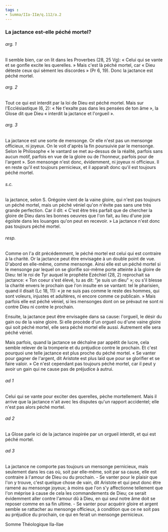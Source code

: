 ```yaml
---
tags : 
- Summa/IIa-IIæ/q.112/a.2
---
```


### La jactance est-elle péché mortel?

###### arg. 1
Il semble bien, car on lit dans les Proverbes (28, 25 Vg): « Celui qui se vante et se gonfle excite les querelles. » Mais c'est là péché mortel, car « Dieu déteste ceux qui sèment les discordes » (Pr 6, 19). Donc la jactance est péché mortel. 

###### arg. 2
Tout ce qui est interdit par la loi de Dieu est péché mortel. Mais sur l'Ecclésiastique (6, 2): « Ne t'exalte pas dans les pensées de ton âme », la Glose dit que Dieu « interdit la jactance et l'orgueil ». 

###### arg. 3
La jactance est une sorte de mensonge. Or elle n'est pas un mensonge officieux, ni joyeux. On le voit d'après la fin poursuivie par le mensonge. Selon le Philosophe « le vantard se met au-dessus de la réalité, parfois sans aucun motif, parfois en vue de la gloire ou de l'honneur, parfois pour de l'argent ». Son mensonge n'est donc, évidemment, ni joyeux ni officieux. Il en reste qu'il est toujours pernicieux, et il apparaît donc qu'il est toujours péché mortel. 

###### s.c.
la jactance, selon S. Grégoire vient de la vaine gloire, qui n'est pas toujours un péché mortel, mais un péché véniel qu'on n'évite pas sans une très grande perfection. Car il dit: « C'est être très parfait que de chercher la gloire de Dieu dans les bonnes oeuvres que l'on fait, au lieu d'une joie égoïste dans les louanges qu'on peut en recevoir. » La jactance n'est donc pas toujours péché mortel. 

###### resp.
Comme on l'a dit précédemment, le péché mortel est celui qui est contraire à la charité. Or la jactance peut être envisagée à un double point de vue. D'abord en elle-même, comme mensonge. Ainsi elle est un péché mortel si le mensonge par lequel on se glorifie soi-même porte atteinte à la gloire de Dieu: tel le roi de Tyr auquel le prophète Ezéchiel (28, 2) reprochait sa jactance: « Ton coeur s'est élevé, tu as dit: "je suis un dieu" »; ou s'il blesse la charité envers le prochain que l'on insulte en se vantant: tel le pharisien, quand il disait (Lc 18, 11): « je ne suis pas comme le reste des hommes, qui sont voleurs, injustes et adultères, ni encore comme ce publicain. » Mais parfois elle est péché véniel, si les mensonges dont on se prévaut ne sont ni contre Dieu ni contre le prochain. 

Ensuite, la jactance peut être envisagée dans sa cause: l'orgueil, le désir du gain ou de la vaine gloire. Si elle procède d'un orgueil ou d'une vaine gloire qui soit péché mortel, elle sera péché mortel elle aussi. Autrement elle sera péché véniel. 

Mais parfois, quand la jactance se déchaîne par appétit de lucre, cela semble relever de la tromperie et du préjudice contre le prochain. Et c'est pourquoi une telle jactance est plus proche du péché mortel. « Se vanter pour gagner de l'argent, dit Aristote est plus laid que pour se glorifier et se faire valoir. » Ce n'est cependant pas toujours péché mortel, car il peut y avoir un gain qui ne cause pas de préjudice à autrui. 

###### ad 1
Celui qui se vante pour exciter des querelles, pèche mortellement. Mais il arrive que la jactance n'ait avec les disputes qu'un rapport accidentel; elle n'est pas alors péché mortel. 

###### ad 2
La Glose parle ici de la jactance inspirée par un orgueil interdit, et qui est péché mortel. 

###### ad 3
La jactance ne comporte pas toujours un mensonge pernicieux, mais seulement dans les cas où, soit par elle-même, soit par sa cause, elle est contraire à l'amour de Dieu ou du prochain. - Se vanter pour le plaisir que l'on y trouve, c'est quelque chose de vain, dit Aristote et qui peut donc être ramené au mensonge joyeux; à moins que l'on s'y affectionne tellement que l'on méprise à cause de cela les commandements de Dieu; ce serait évidemment aller contre l'amour dû à Dieu, en qui seul notre âme doit se reposer comme en sa fin ultime. - Se vanter pour acquérir gloire et argent semble se rattacher au mensonge officieux, à condition que ce ne soit pas au préjudice du prochain, ce qui en ferait un mensonge pernicieux. 

Somme Théologique IIa-IIae 

